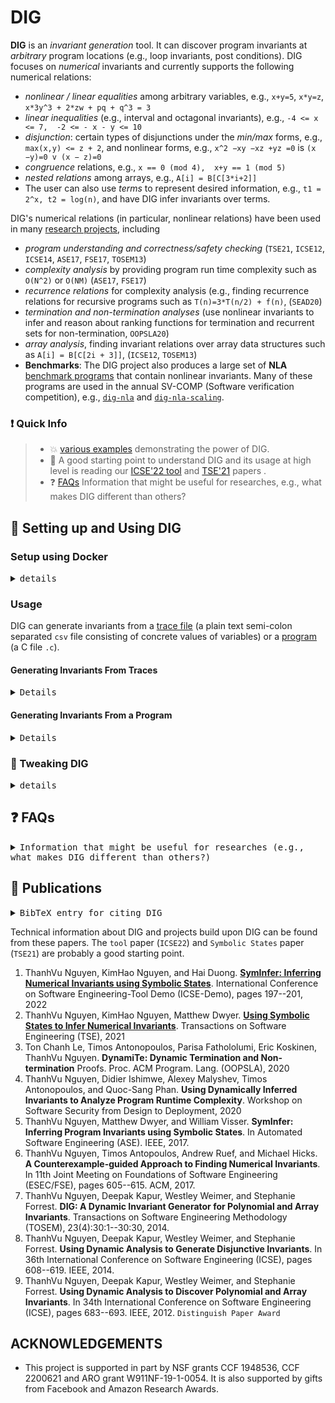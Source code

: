 # DIG

**DIG** is an _invariant generation_ tool. It can discover program invariants at _arbitrary_ program locations (e.g., loop invariants, post conditions). DIG focuses on _numerical_ invariants and currently supports the following numerical relations:
- *nonlinear / linear equalities* among arbitrary variables,  e.g.,  `x+y=5`, `x*y=z`, `x*3y^3 + 2*zw + pq + q^3 = 3`
- *linear inequalities* (e.g., interval and octagonal invariants), e.g., `-4 <= x <= 7,  -2 <= - x - y <= 10`
- *disjunction*:  certain types of disjunctions under the *min/max* forms, e.g., `max(x,y) <= z + 2`, and nonlinear forms, e.g., `x^2 −xy −xz +yz =0` is `(x −y)=0 v (x − z)=0`
- *congruence* relations, e.g.,  `x == 0 (mod 4),  x+y == 1 (mod 5)`
- *nested relations* among arrays, e.g., `A[i] = B[C[3*i+2]]`
- The user can also use *terms* to represent desired information, e.g., `t1 = 2^x, t2 = log(n)`, and have DIG infer invariants over terms.



DIG's numerical relations (in particular, nonlinear relations) have been used in many [research projects](#page_with_curl-publications), including
- *program understanding and correctness/safety checking* (`TSE21`, `ICSE12`, `ICSE14`, `ASE17`, `FSE17`, `TOSEM13`)
- *complexity analysis* by providing program run time complexity such as `O(N^2)` or `O(NM)` (`ASE17`, `FSE17`)
- *recurrence relations* for complexity analysis (e.g., finding recurrence relations for recursive programs such as `T(n)=3*T(n/2) + f(n)`, (`SEAD20`)
- *termination and non-termination analyses* (use nonlinear invariants to infer and reason about ranking functions for termination and recurrent sets for non-termination, `OOPSLA20`)
- *array analysis*, finding invariant relations over array data structures such as `A[i] = B[C[2i + 3]]`, (`ICSE12`, `TOSEM13`)
- **Benchmarks**: The DIG project also produces a large set of **NLA** [benchmark programs](https://github.com/dynaroars/dig/tree/dev/benchmark) that contain nonlinear invariants.  Many of these programs are used in the annual SV-COMP (Software verification competition), e.g., [`dig-nla`](https://gitlab.com/sosy-lab/benchmarking/sv-benchmarks/-/tree/main/c/nla-digbench) and [`dig-nla-scaling`](https://gitlab.com/sosy-lab/benchmarking/sv-benchmarks/-/tree/main/c/nla-digbench-scaling).




<!-- <details> -->

<!-- <summary><kbd>details</kbd></summary> -->
	
<!-- DIG is written in Python and uses **Sympy** and **Z3**. It infers invariants using dynamic analysis, i.e., analyzing program execution traces.  If a C source code is available, DIG can check and refine invariants. -->
<!-- DIG uses symbolic execution to collect symbolic states to check candidate invariants. -->
<!-- DIG aims to be fully automated and can find good invariants with its default configuration (i.e., the user doesn't need to try different configurations for good performance).   -->

<!-- </details> -->

### :exclamation: Quick Info
> - :boom: [various examples](./EXAMPLES.md) demonstrating the power of DIG.
> - :rocket: A good starting point to understand DIG and its usage at high level is reading our [ICSE'22 tool](https://dynaroars.github.io/pubs/nguyen2022syminfer.pdf) and [TSE'21](https://dynaroars.github.io/pubs/nguyen2021using.pdf) papers . 
> - :question: [FAQs](#question-faqs) Information that might be useful for researches, e.g., what makes DIG different than others?
 


## :hammer: Setting up and Using DIG 

### Setup using Docker
<details>

<summary><kbd>details</kbd></summary> 

```bash
# clone DIG
$ git clone --depth 1 https://github.com/dynaroars/dig.git 

# Then go to DIG's directory 
$ cd dig # in DIG's directory

# build the docker image, will take some time to install and build everything
$ docker build . -t='dig'
...
...

# then run dig
$ docker run -it dig

# docker will drop you into a Linux prompt like below
$ root@b53e0bd86c11:/dig/src#

# now you can run DIG -- the more CPUs/CORES your machine has, the faster DIG will run.  

# run DIG on a trace file
root@931ac8632c7f:/dig/src# time ~/miniconda3/bin/python3 -O dig.py  ../tests/traces/cohendiv.csv -log 4
...
...

# or on a C program

# FASTER: restrict nonlinear eqts to degree 2 and but don't generate inequalities or minmax invariants and 
root@931ac8632c7f:/dig/src# time ~/miniconda3/bin/python3 -O dig.py  ../benchmark/c/nla/cohendiv.c -maxdeg 2 -noieqs -nominmax -log 4

# SLOWER: but gives everything
root@931ac8632c7f:/dig/src# time ~/miniconda3/bin/python3 -O dig.py  ../benchmark/c/nla/cohendiv.c -log 4
...

# to update DIG to the latest from github, do a git pull in the main DIG directory in the Docker
root@931ac8632c7f:/dig/src# git pull
...
...
```
</details> 

### Usage

DIG can generate invariants from a [trace file](#generating-invariants-from-traces) (a plain text semi-colon separated `csv` file consisting of concrete values of variables) or a [program](#generating-invariants-from-a-program) (a C file `.c`).




#### Generating Invariants From Traces

<details>

<summary><kbd>Details</kbd></summary> 

DIG can infer invariants directly from an `csv` file consisting of concreting program execution traces as shown below.

```txt
# in DIG's src directory
$ less ../test/traces/cohendiv.csv
vtrace1; I q; I r; I a; I b; I x; I y
vtrace1; 4; 8; 1; 4; 24; 4
vtrace1; 16; 89; 1; 13; 297; 13
vtrace1; 8; 138; 4; 76; 290; 19
vtrace1; 0; 294; 8; 192; 294; 24
vtrace1; 64; 36; 4; 16; 292; 4
...
vtrace2; I x; I y; I q; I r
vtrace2; 280; 24; 11; 16
vtrace2; 352; 11; 32; 0
vtrace2; 22; 298; 0; 22
vtrace2; 274; 275; 0; 274
vtrace2; 2; 287; 0; 2
...
```

```txt
# in DIG's src directory

tnguyen@origin ~/d/src (dev)> time ~/miniconda3/bin/python3 -O dig.py  ../tests/traces/cohendiv.csv -log 3                                                                                                                                            (base) 
settings:INFO:2021-10-29 13:51:40.966898: dig.py ../tests/traces/cohendiv.csv -log 3
alg:INFO:analyzing '../tests/traces/cohendiv.csv'
alg:INFO:check 546 invs using 181 traces (0.26s)
alg:INFO:simplify 544 invs (2.35s)
vtrace1(17 invs):
1. a*y - b == 0
2. q*y + r - x == 0
3. -q <= 0
4. -y <= -1
5. a - b <= 0
6. r - x <= 0
7. b - r <= 0
8. a - x <= -5
9. -b + y <= 0
10. -x + y <= -6
11. -q - r <= -8
12. -r - x <= -16
13. -x - y <= -10
14. a + 2 - max(q, r, y) <= 0
15. y + 2 - max(b, q, r, 0) <= 0
16. -q === 0 (mod 2)
17. -r - x === 0 (mod 2)
vtrace2(8 invs):
1. q*y + r - x == 0
2. -q <= 0
3. -r <= 0
4. q - x <= 0
5. r - x <= 0
6. r - y <= -1
7. -q - r <= -1
8. -x - y <= -10
```

*Note*: if we just run Dig over traces, then we likely can get spurious inequalities, i.e., they are correct with the given traces, but not real invariants.  If given the program source code as shown below, DIG can check the source code and remove spurious results.

</details>

#### Generating Invariants From a Program
<details>

<summary><kbd>Details</kbd></summary> 


Consider the following `cohendiv.c` program

```c
// in DIG's src directory
// $ less ../test/cohendiv.c

#include <stdio.h>
#include <stdlib.h>

void vassume(int b){}
void vtrace1(int q, int r, int a, int b, int x, int y){}
void vtrace2(int q, int r, int a, int b, int x, int y){}
void vtrace3(int q, int r, int x, int y){}

int mainQ(int x, int y){
    vassume(x >= 1 && y >= 1);
    
    int q=0;
    int r=x;
    int a=0;
    int b=0;
    while(1) {
	vtrace1(q, r, a, b, x, y);
	if(!(r>=y))
	    break;
	a=1;
	b=y;
	  
	while (1){
	    vtrace2(q, r, a, b, x, y);
	    if(!(r >= 2*b))
		break;
	       
	    a = 2*a;
	    b = 2*b;
	}
	r=r-b;
	q=q+a;
    }
    vtrace3(q, r,x, y);
    return q;
}

void main(int argc, char **argv){
    mainQ(atoi(argv[1]), atoi(argv[2]));
}

```

* To find invariants at some abitrary location, we declare a function `vtraceX` where `X` is some distinct number and call that function at that location.
  * For example, in `cohendiv.c`,  we call `vtrace0`, `vtrace1` at the head of the outter and inner while loops find loop invariants  and  `vtrace2` before the function exit to find post conditions.
  * `vtraceX` takes a list of arguments that are variables in scope at the desired location. This tells DIG to find invariants over these variables.


> Using symbolic states collected from symbolic execution (default option)


* We now run DIG on `cohendiv.c` and discover the following invariants at the `vtracesX` locations:

```sh
$ time ~/miniconda3/bin/python3  -O dig.py  ../tests/cohendiv.c -log 3
settings:INFO:2021-10-29 13:51:11.038391: dig.py ../tests/cohendiv.c -log 3
alg:INFO:analyzing '../tests/cohendiv.c'
alg:INFO:got symbolic states at 4 locs in 4.21s
alg:INFO:got 69 ieqs in 1.11s
alg:INFO:got 377 minmax in 1.69s
alg:INFO:got 6 eqts in 5.50s
alg:INFO:check 452 invs using 680 traces (0.33s)
alg:INFO:simplify 452 invs (1.40s)
* prog cohendiv locs 4; invs 29 (Eqt: 5, MMP: 1, Oct: 23) V 6 T 3 D 2; NL 5 (2) ;
-> time eqts 5.5s, ieqs 1.1s, minmax 1.7s, simplify 1.8s, symbolic_states 4.2s, total 11.5s
rand seed 1635533471.04, test 62
tmpdir: /var/tmp/dig_92233634043151007_2nugp63w
vtrace0(2 invs):
1. -y <= -1
2. -x <= -1
vtrace1(12 invs):
1. a*y - b == 0
2. q*y + r - x == 0
3. -r <= 0
4. -a <= 0
5. -y <= -1
6. q - x <= 0
7. a - q <= 0
8. b - x <= 0
9. r - x <= 0
10. a - b <= 0
11. -q - r <= -1
12. min(q, y) - b <= 0
vtrace2(8 invs):
1. a*y - b == 0
2. q*y + r - x == 0
3. -q <= 0
4. -y <= -1
5. r - x <= 0
6. b - r <= 0
7. a - b <= 0
8. -b + y <= 0
vtrace3(7 invs):
1. q*y + r - x == 0
2. -q <= 0
3. -r <= 0
4. q - x <= 0
5. r - x <= 0
6. r - y <= -1
7. -r - x <= -1
```

> Using Random Inputs 

The `-noss` option disables symbolic states and thus makes DIG behaves as a pure *dynamic* invariant generation tools.  Here, DIG runs the program on random inputs, collects traces, and infers invariants.  It does not use symbolic states and thus does not require symbolic execution tools, but it can have spurious results.

```sh
$ time ~/miniconda3/bin/python3  -O dig.py  ../tests/cohendiv.c -log 3 -noss -nrandinps 10
settings:INFO:2021-10-23 12:37:15.965808: dig.py ../tests/cohendiv.c -log 3 -noss -nrandinps 10
alg:INFO:analyzing '../tests/cohendiv.c'
alg:INFO:analyzing '../tests/cohendiv.c'
infer.eqt:WARNING:18 traces < 35 uks, reducing to deg 2
infer.eqt:WARNING:38 traces < 84 uks, reducing to deg 2
infer.eqt:WARNING:50 traces < 84 uks, reducing to deg 2
alg:INFO:testing 678 invs using 106 traces (0.30s)
alg:INFO:simplify 670 invs (3.26s)
vtrace1 (17 invs):
1. a*y - b == 0
2. q*y + r - x == 0
3. -a <= 0
4. -r <= 0
5. -y <= -9
6. a - b <= 0
7. a - q <= 0
8. r - x <= 0
9. q - x <= -6
10. b - x <= -2     
11. -a - r <= -2
12. -x - y <= -16
13. min(q, r, x) - b <= 0
14. a + q === 0 (mod 2)
15. a - q === 0 (mod 2)
16. -a - q === 0 (mod 2)
17. -a + q === 0 (mod 2)
vtrace2 (17 invs):
1. a*y - b == 0
2. q*y + r - x == 0
3. -q <= 0
4. -y <= -9
5. r - x <= 0
6. b - r <= 0
7. -b + y <= 0
8. -r + y <= -2
9. -q - x <= -12
10. min(a, b, q) - y - 1 <= 0
11. b + 2 - max(a, q, r, y) <= 0
12. q === 0 (mod 2)
13. -q === 0 (mod 2)
14. r - x === 0 (mod 4)
15. r + x === 0 (mod 2)
16. -r + x === 0 (mod 4)
17. -r - x === 0 (mod 2)
vtrace3 (9 invs):
1. q*y + r - x == 0
2. -r <= 0
3. -q <= 0
4. -y <= -9
5. r - x <= 0
6. r - y <= -1
7. -q - x <= -6
8. -q - r <= -3
9. -x - y <= -16
```

#### Other programs

* The directory [`benchmark/c/nla`](./benchmark/c/nla) contains many programs having nonlinear invariants.

</details>


### :wrench: Tweaking DIG

<details>

<summary><kbd>details</kbd></summary>


Most of DIG's behaviors can be controlled by the user (the `src/settings.py` lists all the defaut parameters).  Use `-h` or `--help` to see options that can be passed into DIG. Below we show several ones

#### Specify max degree for equalities

By default, DIG automatically to find equalities that can have high degrees (e.g., `x^7`).  This can take time and so we can specify DIG to search for equalities no more than some maximum degree `X` using the option `-maxdeg X`.  This will make DIG runs faster (with the cost of not able to find equalities with higher degrees than `X`). 

#### Disabling Invariants
By default DIG searches for all supported forms of invariants.  However, we can turn them off using `-noeqts`, `-noieqs` , `-nominmax`, `nocongruences`  

```sh
$ ~/miniconda3/bin/python3  -O dig.py  ../tests/cohendiv.c -log 3 -maxdeg 2 -noieqs  #find equalities up to degree 2 and do not infer inequalities
...
```

#### Customizing Inequalities

By default, DIG infers octagonal inequalities (i.e., linear inequalities among `2` variables with coefs in in the set `{-1,0,1}`).   We can customize DIG to find more expression inequalities (of course, with the trade-off that it takes more time to generate more expressive invs).

Below we use a different example `Sqrt1.java` to demonstrate

```sh
$ ~/miniconda3/bin/python3  -O dig.py  ../benchmark/c/nla/sqrt1.c -nominmax -nocongruences  # find default, octagonal, ieq's.
...
1. 2*a - t + 1 == 0
2. 4*s - t**2 - 2*t - 1 == 0
3. -a <= 0
4. a - n <= 0
5. -n + t <= 2
6. -s + t <= 0


$ ~/miniconda3/bin/python3  -O dig.py  ../benchmark/c/nla/sqrt1.c -nominmax -nocongruences -ideg 2   # find nonlinear octagonal inequalities
...
1. 2*a - t + 1 == 0
2. 4*s - t**2 - 2*t - 1 == 0
3. -a <= 0
4. a - n <= 0
5. -s + t <= 0
6. -n + t <= 2
7. -s**2 + t**2 <= 0

$ ~/miniconda3/bin/python3  -O dig.py  ../benchmark/c/nla/sqrt1.c -nominmax -nocongruences -icoefs 2   # find linear inequalities with coefs in {2,-1,0,1,2}
...
1. 2*a - t + 1 == 0
2. 4*s - t**2 - 2*t - 1 == 0
3. -a <= 0
4. a - n <= 0
5. -n + 2*t <= 6
6. -2*n + s <= 2
7. -2*s + 2*t <= 0
```

---
</details>

## :question: FAQs

<details>

<summary><kbd>Information that might be useful for researches (e.g., what makes DIG different than others?)</kbd></summary>

> What is the input to DIG? 
  - DIG takes as input a C program.  This program must be compilable (i.e., syntactically correct) and is annnotated with locations of interest (where you want to infer invariants at).  
  - DIG can also take as input a `csv` file consisting of program traces and it will infer invariants just over those traces (i.e., pure dynamic).

> What are the dependencies for using DIG?
  - Python, Sympy, and the Z3 SMT solver for inferring invariants, an the symbolic execution tool CIVL for checking invariants from source code. Python, Sympy, and Z3 can be installed using the Miniconda distribution of Python. CIVL already comes with the DIG distrubition. 

>  Do I need to tune DIG to infer invariants?
  - No, DIG should work out of the box and does not require user inputs.  However, if you want to tweak the behavior of DIG, you can do so as shown [here](#wrench-tweaking-dig). 
  
> What kind of invariants are supported?
  
  - This DIG tool supports **numerical invariants**. This includes both nonlinear and linear (affine) properties. See programs and examples [here](./EXAMPLES.md)
  - Note many [research projects](#page_with_curl-publications) build upon DIG to support other kinds of invariants (e.g., ranking functions and recurrent sets for termination and non-termination analysis, or recurrence relations for complexity analysis). These projects have their own separate research prototype tools.
  
> What makes DIG different from other invariant generation tools? 

- A good starting place to understanding DIG's technical details is our [TSE'21](https://dynaroars.github.io/pubs/nguyen2021using.pdf) paper.
- Main purpose of DIG is to discover strongest possible invariants at desired locations, *not* to prove an assertion or post condition, which is the goal of many invariant tools.
  - Of course if the invariants found are stronger than the assertion or post condition, then those are proved
- DIG infers invariants at arbitrary location and thus is not restricted to, e.g.,  inductive loop invariants
- The input of DIG is a _program_, not SMT formulae representing transitions as in many invariant tools
- Checking is done by extracting _symbolic states_ using _symbolic execution_ and applying Z3 SMT solver to reason about the states and candidate invariant.s
- DIG's inferrence is dynamic (mostly), i.e., DIG *is* a data-driven approach
  - Some parts, e.g., inequalities, use static analysis by analyzing symbolic states
  - Does not use ML for inference (not neural networks, classifers, etc)
- DIG follows an _iterative guess-and-check approach_, which infers candidate invs from traces, checks and obtains counterexample traces to improve inference, and repeats

> How to to speed up DIG?
- By default, DIG performs multiple algorithms to find different invariants and its nonlinear equality invariants can have very large degree, all of which contribute to large search space.  To speed up DIG, you have several options
  - Use a computer with many cores.  DIG leverages multiprocessing and can run significantly faster with a modern multicore computer.  As an example, our [lab machine](https://github.com/dynaroars/dynaroars.github.io/wiki/Servers) has 64 cores.  Of course you don't need that many, but the more, the better.
    - Note that DIG does not leverage GPU processing
  - Tweak its parameters as shown [here](#wrench-tweaking-dig). For example, reducing the number of degree to `d` (`-maxdeg d`) will tell DIG not to search for nonlinear invariants with degree more than `d` or disabling certain types of invariants if you're not intested in them (e.g., `-nominmax` to disable the computation of min/max properties)

---
</details>

## :page_with_curl: Publications

<details>

<summary><kbd>BibTeX entry for citing DIG</kbd></summary>

- Latest paper (TSE'21)
``` sh
@article{nguyen2021using,
  title={Using symbolic states to infer numerical invariants},
  author={Nguyen, Thanhvu and Nguyen, KimHao and Dwyer, Matthew B},
  journal={IEEE Transactions on Software Engineering},
  volume={48},
  number={10},
  pages={3877--3899},
  year={2021},
  publisher={IEEE}
}
```

- Original DIG paper on inferring nonlinear numerical invariants (ICSE'12)

``` sh
@inproceedings{nguyen2012using,
  title={Using dynamic analysis to discover polynomial and array invariants},
  author={Nguyen, ThanhVu and Kapur, Deepak and Weimer, Westley and Forrest, Stephanie},
  booktitle={2012 34th International Conference on Software Engineering (ICSE)},
  pages={683--693},
  year={2012},
  organization={IEEE}
}
```

</details>


Technical information about DIG and projects build upon DIG can be found from these papers.  The `tool` paper (`ICSE22`) and `Symbolic States` paper (`TSE21`) are probably a good starting point.

1. ThanhVu Nguyen, KimHao Nguyen, and Hai Duong. [**SymInfer: Inferring Numerical Invariants using Symbolic States**](https://dynaroars.github.io/pubs/nguyen2022syminfer.pdf). International Conference on Software Engineering-Tool Demo (ICSE-Demo), pages 197--201, 2022
1. ThanhVu Nguyen, KimHao Nguyen, Matthew Dwyer. [**Using Symbolic States to Infer Numerical Invariants**](https://dynaroars.github.io/pubs/nguyen2021using.pdf). Transactions on Software Engineering (TSE), 2021
1. Ton Chanh Le, Timos Antonopoulos, Parisa Fathololumi, Eric Koskinen, ThanhVu Nguyen. **DynamiTe: Dynamic Termination and Non-termination** Proofs. Proc. ACM Program. Lang. (OOPSLA), 2020
1. ThanhVu Nguyen, Didier Ishimwe, Alexey Malyshev, Timos Antonopoulos, and Quoc-Sang Phan. **Using Dynamically Inferred Invariants to Analyze Program Runtime Complexity**. Workshop on Software Security from Design to Deployment, 2020
1. ThanhVu Nguyen, Matthew Dwyer, and William Visser. **SymInfer: Inferring Program Invariants using Symbolic States**. In Automated Software Engineering (ASE). IEEE, 2017.
1. ThanhVu Nguyen, Timos Antopoulos, Andrew Ruef, and Michael Hicks. **A Counterexample-guided Approach to Finding Numerical Invariants**. In 11th Joint Meeting on Foundations of Software Engineering (ESEC/FSE), pages 605--615. ACM, 2017.
1. ThanhVu Nguyen, Deepak Kapur, Westley Weimer, and Stephanie Forrest. **DIG: A Dynamic Invariant Generator for Polynomial and Array Invariants**. Transactions on Software Engineering Methodology (TOSEM), 23(4):30:1--30:30, 2014.
1. ThanhVu Nguyen, Deepak Kapur, Westley Weimer, and Stephanie Forrest. **Using Dynamic Analysis to Generate Disjunctive Invariants**. In 36th International Conference on Software Engineering (ICSE), pages 608--619. IEEE, 2014.
1. ThanhVu Nguyen, Deepak Kapur, Westley Weimer, and Stephanie Forrest. **Using Dynamic Analysis to Discover Polynomial and Array Invariants**. In 34th International Conference on Software Engineering (ICSE), pages 683--693. IEEE, 2012.  `Distinguish Paper Award`

## ACKNOWLEDGEMENTS

* This project is supported in part by NSF grants CCF 1948536, CCF 2200621 and ARO grant W911NF-19-1-0054. It is also supported by gifts from Facebook and Amazon Research Awards.

